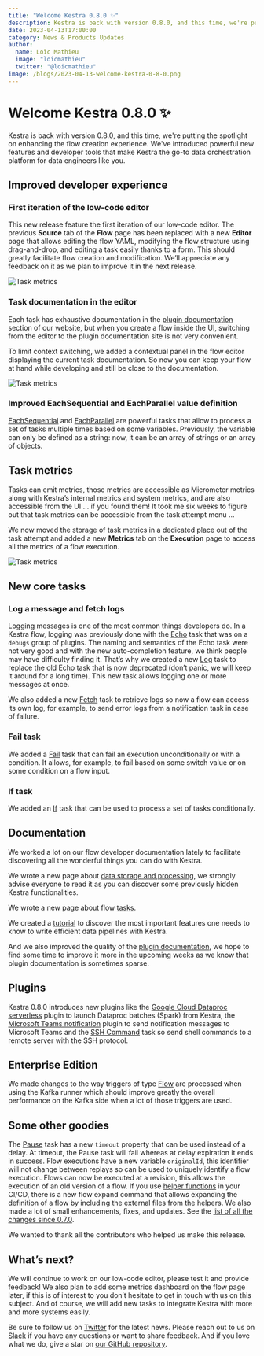 ```yaml
---
title: "Welcome Kestra 0.8.0 ✨"
description: Kestra is back with version 0.8.0, and this time, we're putting the spotlight on enhancing the flow creation experience. We've introduced powerful new features and developer tools that make Kestra the go-to data orchestration platform for data engineers like you.
date: 2023-04-13T17:00:00
category: News & Products Updates
author:
  name: Loïc Mathieu
  image: "loicmathieu"
  twitter: "@loicmathieu"
image: /blogs/2023-04-13-welcome-kestra-0-8-0.png
---
```


# Welcome Kestra 0.8.0 ✨

Kestra is back with version 0.8.0, and this time, we're putting the spotlight on enhancing the flow creation experience. We've introduced powerful new features and developer tools that make Kestra the go-to data orchestration platform for data engineers like you.

## Improved developer experience

### First iteration of the low-code editor

This new release feature the first iteration of our low-code editor. The previous **Source** tab of the **Flow** page has been replaced with a new **Editor** page that allows editing the flow YAML, modifying the flow structure using drag-and-drop, and editing a task easily thanks to a form. This should greatly facilitate flow creation and modification. We’ll appreciate any feedback on it as we plan to improve it in the next release.

![Task metrics](./2023-04-13-welcome-kestra-0-8-0/lowcode-releasepost.gif)

### Task documentation in the editor

Each task has exhaustive documentation in the [plugin documentation](https://kestra.io/plugins/) section of our website, but when you create a flow inside the UI, switching from the editor to the plugin documentation site is not very convenient.

To limit context switching, we added a contextual panel in the flow editor displaying the current task documentation. So now you can keep your flow at hand while developing and still be close to the documentation.

![Task metrics](./2023-04-13-welcome-kestra-0-8-0/doc-in-editor.png)

### Improved EachSequential and EachParallel value definition

[EachSequential](https://kestra.io/plugins/core/tasks/flows/io.kestra.core.tasks.flows.EachSequential.html) and [EachParallel](https://kestra.io/plugins/core/tasks/flows/io.kestra.core.tasks.flows.EachParallel.html) are powerful tasks that allow to process a set of tasks multiple times based on some variables. Previously, the variable can only be defined as a string: now, it can be an array of strings or an array of objects.

## Task metrics

Tasks can emit metrics, those metrics are accessible as Micrometer metrics along with Kestra’s internal metrics and system metrics, and are also accessible from the UI … if you found them! It took me six weeks to figure out that task metrics can be accessible from the task attempt menu …

We now moved the storage of task metrics in a dedicated place out of the task attempt and added a new **Metrics** tab on the **Execution** page to access all the metrics of a flow execution.

![Task metrics](./2023-04-13-welcome-kestra-0-8-0/flow-metrics.png)

## New core tasks

### Log a message and fetch logs

Logging messages is one of the most common things developers do. In a Kestra flow, logging was previously done with the [Echo](https://kestra.io/plugins/core/tasks/debugs/io.kestra.core.tasks.debugs.Echo.html) task that was on a `debugs` group of plugins. The naming and semantics of the Echo task were not very good and with the new auto-completion feature, we think people may have difficulty finding it.
That’s why we created a new [Log](https://kestra.io/plugins/core/tasks/log/io.kestra.core.tasks.log.Log.html) task to replace the old Echo task that is now deprecated (don’t panic, we will keep it around for a long time). This new task allows logging one or more messages at once.

We also added a new [Fetch](https://kestra.io/plugins/core/tasks/log/io.kestra.core.tasks.log.Fetch.html) task to retrieve logs so now a flow can access its own log, for example, to send error logs from a notification task in case of failure.

### Fail task

We added a [Fail](https://kestra.io/plugins/core/tasks/executions/io.kestra.core.tasks.executions.Fail.html) task that can fail an execution unconditionally or with a condition. It allows, for example, to fail based on some switch value or on some condition on a flow input.

### If task

We added an [If](https://kestra.io/plugins/core/tasks/flows/io.kestra.core.tasks.flows.If.html) task that can be used to process a set of tasks conditionally.

## Documentation

We worked a lot on our flow developer documentation lately to facilitate discovering all the wonderful things you can do with Kestra.

We wrote a new page about [data storage and processing](https://kestra.io/docs/developer-guide/storage/), we strongly advise everyone to read it as you can discover some previously hidden Kestra functionalities.

We wrote a new page about flow [tasks](https://kestra.io/docs/developer-guide/tasks/).

We created a [tutorial](https://kestra.io/docs/tutorial/) to discover the most important features one needs to know to write efficient data pipelines with Kestra.

And we also improved the quality of the [plugin documentation](https://kestra.io/plugins/), we hope to find some time to improve it more in the upcoming weeks as we know that plugin documentation is sometimes sparse.


## Plugins

Kestra 0.8.0 introduces new plugins like the  [Google Cloud Dataproc serverless](https://kestra.io/plugins/plugin-gcp/#dataproc) plugin to launch Dataproc batches (Spark) from Kestra, the [Microsoft Teams notification](https://kestra.io/plugins/plugin-notifications/#teams) plugin to send notification messages to Microsoft Teams and the [SSH Command](https://kestra.io/plugins/plugin-fs/tasks/ssh/io.kestra.plugin.fs.ssh.Command.html) task so send shell commands to a remote server with the SSH protocol.

## Enterprise Edition

We made changes to the way triggers of type [Flow](https://kestra.io/docs/developer-guide/triggers/flow.html) are processed when using the Kafka runner which should improve greatly the overall performance on the Kafka side when a lot of those triggers are used.


## Some other goodies

The [Pause](https://kestra.io/plugins/core/tasks/flows/io.kestra.core.tasks.flows.Pause.html) task has a new `timeout` property that can be used instead of a delay. At timeout, the Pause task will fail whereas at delay expiration it ends in success.
Flow executions have a new variable `originalId`, this identifier will not change between replays so can be used to uniquely identify a flow execution.
Flows can now be executed at a revision, this allows the execution of an old version of a flow.
If you use [helper functions](https://kestra.io/docs/developer-guide/cicd/helpers/) in your CI/CD, there is a new flow expand command that allows expanding the definition of a flow by including the external files from the helpers.
We also made a lot of small enhancements, fixes, and updates. See the [list of all the changes since 0.7.0](https://github.com/kestra-io/kestra/compare/v0.7.0...0.8.0).

We wanted to thank all the contributors who helped us make this release.


## What’s next?

We will continue to work on our low-code editor, please test it and provide feedback! We also plan to add some metrics dashboard on the flow page later, if this is of interest to you don’t hesitate to get in touch with us on this subject. And of course, we will add new tasks to integrate Kestra with more and more systems easily.

Be sure to follow us on [Twitter](https://twitter.com/kestra_io) for the latest news. Please reach out to us on [Slack](https://api.kestra.io/v1/communities/slack/redirect) if you have any questions or want to share feedback. And if you love what we do, give a star on [our GitHub repository](https://github.com/kestra-io/kestra).
